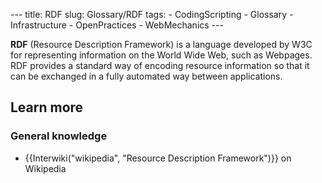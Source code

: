 --- title: RDF slug: Glossary/RDF tags: - CodingScripting - Glossary - Infrastructure - OpenPractices - WebMechanics ---

**RDF** (Resource Description Framework) is a language developed by W3C for representing information on the World Wide Web, such as Webpages. RDF provides a standard way of encoding resource information so that it can be exchanged in a fully automated way between applications.

## Learn more

### General knowledge

- {{Interwiki("wikipedia", "Resource Description Framework")}} on Wikipedia

